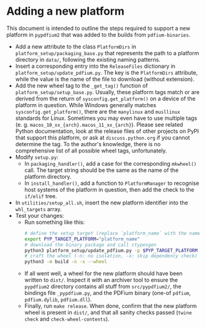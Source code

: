 <!-- SPDX-FileCopyrightText: 2022 geisserml <geisserml@gmail.com> -->
<!-- SPDX-License-Identifier: CC-BY-4.0 -->

Adding a new platform
=====================

This document is intended to outline the steps required to support a new platform in
`pypdfium2` that was added to the builds from `pdfium-binaries`.

* Add a new attribute to the class `PlatformDirs` in `platform_setup/packaging_base.py`
  that represents the path to a platform directory in `data/`, following the existing
  naming patterns.
* Insert a corresponding entry into the `ReleaseFiles` dictionary in `platform_setup/update_pdfium.py`.
  The key is the `PlatformDirs` attribute, while the value is the name of the file to download (without extension).
* Add the new wheel tag to the `_get_tag()` function of `platform_setup/setup_base.py`.
  Usually, these platform tags match or are derived from the return of `sysconfig.get_platform()`
  on a device of the platform in question. While Windows generally matches `sysconfig.get_platform()`,
  there are the `manylinux` and `musllinux` standards for Linux. Sometimes you may even have to use
  multiple tags (e. g. `macos_10_xx_{arch}.macos_11_xx_{arch}`).
  Please see related Python documentation, look at the release files of other projects on PyPI that
  support this platform, or ask at `discuss.python.org` if you cannot determine the tag.
  To the author's knowledge, there is no comprehensive list of all possible wheel tags, unfortunately.
* Modify `setup.py`:
    * In `packaging_handler()`, add a case for the corresponding `mkwheel()` call.
      The target string should be the same as the name of the platform directory.
    * In `install_handler()`, add a function to `PlatformManager` to recognise host systems
      of the platform in question, then add the check to the `if/elif` tree.
* In `utilities/setup_all.sh`, insert the new platform identifier into the `whl_targets` array.
* Test your changes:
  * Run something like this:
    ```bash
    # define the setup target (replace `platform_name` with the name of the new platform)
    export PYP_TARGET_PLATFORM="platform_name"
    # download the binary package and call ctypesgen
    python3 platform_setup/update_pdfium.py -p $PYP_TARGET_PLATFORM
    # craft the wheel (-n: no isolation, -x: skip dependency check)
    python3 -m build -n -x --wheel
    ```
  * If all went well, a wheel for the new platform should have been written to `dist/`.
    Inspect it with an archiver tool to ensure the `pypdfium2` directory contains all stuff from
    `src/pypdfium2/`, the bindings file `_pypdfium.py`, and the PDFium binary (one-of `pdfium`,
    `pdfium.dylib`, `pdfium.dll`).
  * Finally, run `make release`. When done, confirm that the new platform wheel is present in
    `dist/`, and that all sanity checks passed (`twine check` and `check-wheel-contents`).
